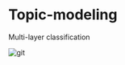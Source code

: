 # Topic-modeling
Multi-layer classification



![git](https://user-images.githubusercontent.com/58631474/96824377-41dcee00-144c-11eb-8aae-4effd5bc9288.png)
